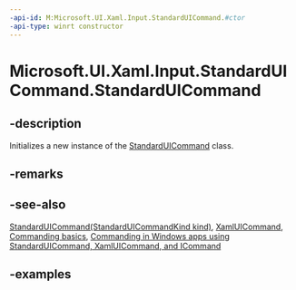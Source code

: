 ```yaml
---
-api-id: M:Microsoft.UI.Xaml.Input.StandardUICommand.#ctor
-api-type: winrt constructor
---
```


<!-- Method syntax.
public StandardUICommand.StandardUICommand()
-->

# Microsoft.UI.Xaml.Input.StandardUICommand.StandardUICommand

## -description

Initializes a new instance of the [StandardUICommand](standarduicommand.md) class.

## -remarks

## -see-also

[StandardUICommand(StandardUICommandKind kind)](standarduicommand_standarduicommand_1061089699.md), [XamlUICommand](xamluicommand.md), [Commanding basics](/windows/uwp/layout/commanding-basics), [Commanding in Windows apps using StandardUICommand, XamlUICommand, and ICommand](/windows/apps/design/controls/commanding)

## -examples
